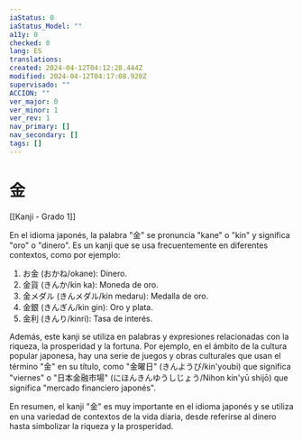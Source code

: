 ```yaml
---
iaStatus: 0
iaStatus_Model: ""
a11y: 0
checked: 0
lang: ES
translations: 
created: 2024-04-12T04:12:28.444Z
modified: 2024-04-12T04:17:08.920Z
supervisado: ""
ACCION: ""
ver_major: 0
ver_minor: 1
ver_rev: 1
nav_primary: []
nav_secondary: []
tags: []
---
```

# 金

[[Kanji - Grado 1]]

En el idioma japonés, la palabra "金" se pronuncia "kane" o "kin" y significa "oro" o "dinero". Es un kanji que se usa frecuentemente en diferentes contextos, como por ejemplo:

1. お金 (おかね/okane): Dinero.
2. 金貨 (きんか/kin ka): Moneda de oro.
3. 金メダル (きんメダル/kin medaru): Medalla de oro.
4. 金銀 (きんぎん/kin gin): Oro y plata.
5. 金利 (きんり/kinri): Tasa de interés.

Además, este kanji se utiliza en palabras y expresiones relacionadas con la riqueza, la prosperidad y la fortuna. Por ejemplo, en el ámbito de la cultura popular japonesa, hay una serie de juegos y obras culturales que usan el término "金" en su título, como "金曜日" (きんようび/kin'youbi) que significa "viernes" o "日本金融市場" (にほんきんゆうしじょう/Nihon kin'yū shijō) que significa "mercado financiero japonés".

En resumen, el kanji "金" es muy importante en el idioma japonés y se utiliza en una variedad de contextos de la vida diaria, desde referirse al dinero hasta simbolizar la riqueza y la prosperidad.
